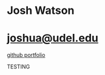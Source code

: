 # Josh Watson
# joshua@udel.edu
<a href="https://github.com/JoshuaWatson7024/JoshuaWatson7024.github.io">github portfolio<a/>
<p> TESTING </p>
